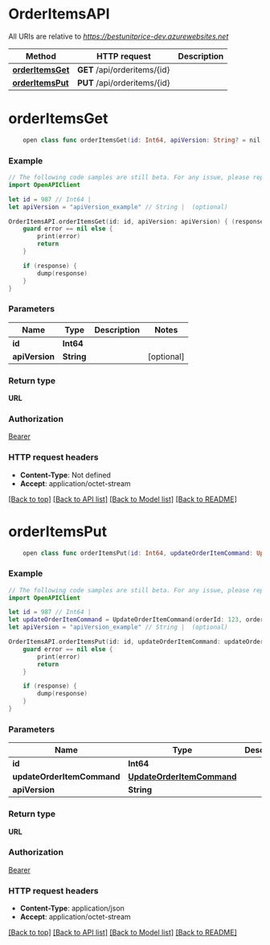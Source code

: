 # OrderItemsAPI

All URIs are relative to *https://bestunitprice-dev.azurewebsites.net*

Method | HTTP request | Description
------------- | ------------- | -------------
[**orderItemsGet**](OrderItemsAPI.md#orderitemsget) | **GET** /api/orderitems/{id} | 
[**orderItemsPut**](OrderItemsAPI.md#orderitemsput) | **PUT** /api/orderitems/{id} | 


# **orderItemsGet**
```swift
    open class func orderItemsGet(id: Int64, apiVersion: String? = nil, completion: @escaping (_ data: URL?, _ error: Error?) -> Void)
```



### Example
```swift
// The following code samples are still beta. For any issue, please report via http://github.com/OpenAPITools/openapi-generator/issues/new
import OpenAPIClient

let id = 987 // Int64 | 
let apiVersion = "apiVersion_example" // String |  (optional)

OrderItemsAPI.orderItemsGet(id: id, apiVersion: apiVersion) { (response, error) in
    guard error == nil else {
        print(error)
        return
    }

    if (response) {
        dump(response)
    }
}
```

### Parameters

Name | Type | Description  | Notes
------------- | ------------- | ------------- | -------------
 **id** | **Int64** |  | 
 **apiVersion** | **String** |  | [optional] 

### Return type

**URL**

### Authorization

[Bearer](../README.md#Bearer)

### HTTP request headers

 - **Content-Type**: Not defined
 - **Accept**: application/octet-stream

[[Back to top]](#) [[Back to API list]](../README.md#documentation-for-api-endpoints) [[Back to Model list]](../README.md#documentation-for-models) [[Back to README]](../README.md)

# **orderItemsPut**
```swift
    open class func orderItemsPut(id: Int64, updateOrderItemCommand: UpdateOrderItemCommand, apiVersion: String? = nil, completion: @escaping (_ data: URL?, _ error: Error?) -> Void)
```



### Example
```swift
// The following code samples are still beta. For any issue, please report via http://github.com/OpenAPITools/openapi-generator/issues/new
import OpenAPIClient

let id = 987 // Int64 | 
let updateOrderItemCommand = UpdateOrderItemCommand(orderId: 123, orderItemId: 123, receivedQuantity: 123, orderCode: "orderCode_example", receivedPrice: 123, receivedUnitPrice: 123, received: false) // UpdateOrderItemCommand | 
let apiVersion = "apiVersion_example" // String |  (optional)

OrderItemsAPI.orderItemsPut(id: id, updateOrderItemCommand: updateOrderItemCommand, apiVersion: apiVersion) { (response, error) in
    guard error == nil else {
        print(error)
        return
    }

    if (response) {
        dump(response)
    }
}
```

### Parameters

Name | Type | Description  | Notes
------------- | ------------- | ------------- | -------------
 **id** | **Int64** |  | 
 **updateOrderItemCommand** | [**UpdateOrderItemCommand**](UpdateOrderItemCommand.md) |  | 
 **apiVersion** | **String** |  | [optional] 

### Return type

**URL**

### Authorization

[Bearer](../README.md#Bearer)

### HTTP request headers

 - **Content-Type**: application/json
 - **Accept**: application/octet-stream

[[Back to top]](#) [[Back to API list]](../README.md#documentation-for-api-endpoints) [[Back to Model list]](../README.md#documentation-for-models) [[Back to README]](../README.md)


